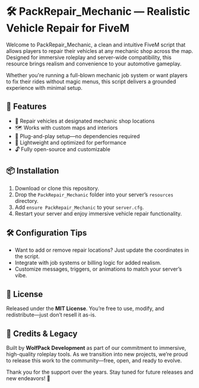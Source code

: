 # 🛠️ PackRepair_Mechanic — Realistic Vehicle Repair for FiveM

Welcome to PackRepair_Mechanic, a clean and intuitive FiveM script that allows players to repair their vehicles at any mechanic shop across the map. Designed for immersive roleplay and server-wide compatibility, this resource brings realism and convenience to your automotive gameplay.

Whether you're running a full-blown mechanic job system or want players to fix their rides without magic menus, this script delivers a grounded experience with minimal setup.

## 🚗 Features
- 🧰 Repair vehicles at designated mechanic shop locations
- 🗺️ Works with custom maps and interiors
- 🔧 Plug-and-play setup—no dependencies required
- 🧵 Lightweight and optimized for performance
- 🔓 Fully open-source and customizable

## 📦 Installation
1. Download or clone this repository.
2. Drop the `PackRepair_Mechanic` folder into your server’s `resources` directory.
3. Add `ensure PackRepair_Mechanic` to your `server.cfg`.
4. Restart your server and enjoy immersive vehicle repair functionality.

## 🛠 Configuration Tips
- Want to add or remove repair locations? Just update the coordinates in the script.
- Integrate with job systems or billing logic for added realism.
- Customize messages, triggers, or animations to match your server’s vibe.

## 📜 License
Released under the **MIT License**. You’re free to use, modify, and redistribute—just don’t resell it as-is.

## 🙏 Credits & Legacy
Built by **WolfPack Development** as part of our commitment to immersive, high-quality roleplay tools. As we transition into new projects, we’re proud to release this work to the community—free, open, and ready to evolve.

Thank you for the support over the years. Stay tuned for future releases and new endeavors! 🚀
